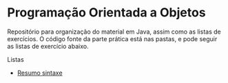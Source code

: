 # Programação Orientada a Objetos

Repositório para organização do material em Java, assim como as listas de exercícios. O código fonte da parte prática está nas pastas, e pode seguir as listas de exercício abaixo.

Listas

* [Resumo sintaxe](./resumo_sintaxe)